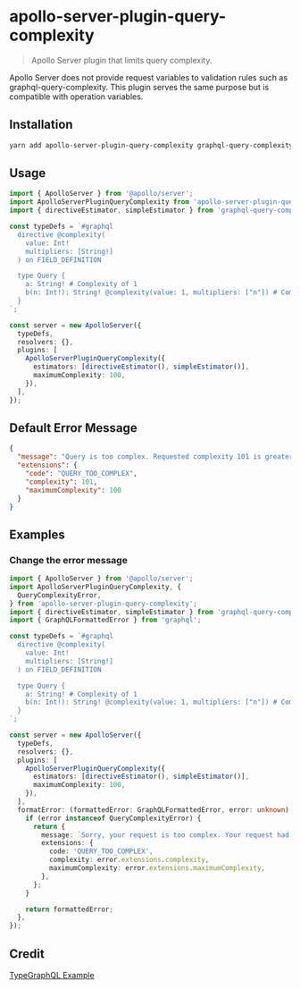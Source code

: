 # apollo-server-plugin-query-complexity

> Apollo Server plugin that limits query complexity.

Apollo Server does not provide request variables to validation rules such as graphql-query-complexity. This plugin serves the same purpose but is compatible with operation variables.

## Installation

```sh
yarn add apollo-server-plugin-query-complexity graphql-query-complexity graphql
```

## Usage

```ts
import { ApolloServer } from '@apollo/server';
import ApolloServerPluginQueryComplexity from 'apollo-server-plugin-query-complexity';
import { directiveEstimator, simpleEstimator } from 'graphql-query-complexity';

const typeDefs = `#graphql
  directive @complexity(
    value: Int!
    multipliers: [String!]
  ) on FIELD_DEFINITION

  type Query {
    a: String! # Complexity of 1
    b(n: Int!): String! @complexity(value: 1, multipliers: ["n"]) # Complexity of variable "n"
  }
`;

const server = new ApolloServer({
  typeDefs,
  resolvers: {},
  plugins: [
    ApolloServerPluginQueryComplexity({
      estimators: [directiveEstimator(), simpleEstimator()],
      maximumComplexity: 100,
    }),
  ],
});
```

## Default Error Message

```json
{
  "message": "Query is too complex. Requested complexity 101 is greater than maximum allowed 100.",
  "extensions": {
    "code": "QUERY_TOO_COMPLEX",
    "complexity": 101,
    "maximumComplexity": 100
  }
}
```

## Examples

### Change the error message

```ts
import { ApolloServer } from '@apollo/server';
import ApolloServerPluginQueryComplexity, {
  QueryComplexityError,
} from 'apollo-server-plugin-query-complexity';
import { directiveEstimator, simpleEstimator } from 'graphql-query-complexity';
import { GraphQLFormattedError } from 'graphql';

const typeDefs = `#graphql
  directive @complexity(
    value: Int!
    multipliers: [String!]
  ) on FIELD_DEFINITION

  type Query {
    a: String! # Complexity of 1
    b(n: Int!): String! @complexity(value: 1, multipliers: ["n"]) # Complexity of variable "n"
  }
`;

const server = new ApolloServer({
  typeDefs,
  resolvers: {},
  plugins: [
    ApolloServerPluginQueryComplexity({
      estimators: [directiveEstimator(), simpleEstimator()],
      maximumComplexity: 100,
    }),
  ],
  formatError: (formattedError: GraphQLFormattedError, error: unknown) => {
    if (error instanceof QueryComplexityError) {
      return {
        message: `Sorry, your request is too complex. Your request had a complexity of ${error.extensions.complexity}, but we limit it to ${error.extensions.maximumComplexity}.`,
        extensions: {
          code: 'QUERY_TOO_COMPLEX',
          complexity: error.extensions.complexity,
          maximumComplexity: error.extensions.maximumComplexity,
        },
      };
    }

    return formattedError;
  },
});
```

## Credit

[TypeGraphQL Example](https://github.com/MichalLytek/type-graphql/blob/d50861399d8ea6b32328d667e38ff1562e270366/examples/query-complexity/index.ts)
